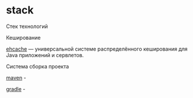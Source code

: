 # stack
Стек технологий

Кеширование

 [ehcache](http://ehcache.sourceforge.net/) — универсальной системе распределённого кеширования для Java приложений и сервлетов.


Система сборка проекта

[maven]() - 

[gradle]() -
